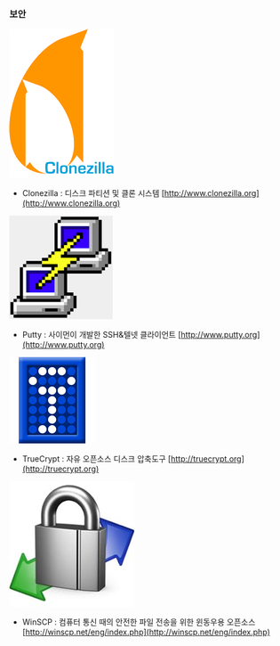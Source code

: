 ### 보안

![](/assets/클론질라.png)

* Clonezilla : 디스크 파티션 및 클론 시스템  [http://www.clonezilla.org](http://www.clonezilla.org)

![](/assets/퍼티.png)

* Putty : 사이먼이 개발한 SSH&텔넷 클라이언트 [http://www.putty.org](http://www.putty.org)

![](/assets/트루크립트.png)

* TrueCrypt : 자유 오픈소스 디스크 압축도구 [http://truecrypt.org](http://truecrypt.org)

![](/assets/윈에시피.jpg)

* WinSCP : 컴퓨터 통신 때의 안전한 파일 전송을 위한 윈동우용 오픈소스 [http://winscp.net/eng/index.php](http://winscp.net/eng/index.php)



